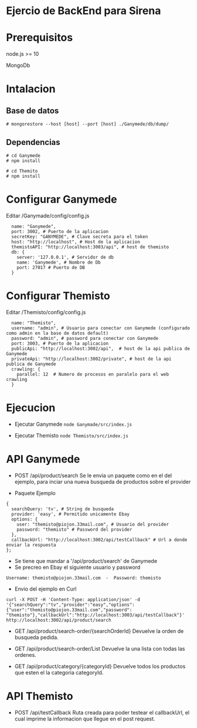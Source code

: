 # Ejercio de BackEnd para Sirena

# Prerequisitos 
node.js >= 10

MongoDb

# Intalacion

Base de datos
-------------

```# mongorestore --host [host] --port [host] ./Ganymede/db/dump/```


Dependencias
-------------

```
# cd Ganymede
# npm install
```

```
# cd Themito
# npm install
```

# Configurar Ganymede 

Editar /Ganymade/config/config.js
```
  name: "Ganymede",
  port: 3002, # Puerto de la aplicacion
  secretKey: "GANYMEDE", # Clave secreta para el token
  host: "http://localhost", # Host de la aplicacion
  themistoAPI: "http://localhost:3003/api", # host de themisto
  db: {
    server: '127.0.0.1', # Servidor de db
    name: 'Ganymede', # Nombre de Db
    port: 27017 # Puerto de DB
  }
```

# Configurar Themisto 

Editar /Themisto/config/config.js
```
  name: "Themisto",
  username: "admin", # Usuario para conectar con Ganymede (configurado como admin en la base de datos default)
  password: "admin", # password para conectar con Ganymede
  port: 3003, # Puerto de la aplicacion
  publicApi: "http://localhost:3002/api",  # host de la api publica de Ganymede
  privateApi: "http://localhost:3002/private", # host de la api publica de Ganymede
  crawling: {
    parallel: 12  # Numero de procesos en paralelo para el web crawling
  }
```

# Ejecucion

* Ejecutar Ganymede
```node Ganymade/src/index.js```

* Ejecutar Themisto
```node Themisto/src/index.js```

# API Ganymede

* POST /api/product/search
Se le envia un paquete como en el del ejemplo, para inciar una nueva busqueda de productos sobre el provider

- Paquete Ejemplo
```
{
  searchQuery: 'tv', # String de busqueda
  provider: 'easy', # Permitido unicamente Ebay
  options: {
    user: "themisto@piojon.33mail.com", # Usuario del provider
    password: "themisto" # Password del provider
  },
  callbackUrl: "http://localhost:3002/api/testCallback" # Url a donde enviar la respuesta
};
```
 - Se tiene que mandar a '/api/product/search' de Ganymede
 - Se precreo en Ebay el siguiente usuario y password 
  ```
  Username: themisto@piojon.33mail.com  -  Password: themisto
  ```


 - Envio del ejemplo en Curl
  ```
  curl -X POST -H 'Content-Type: application/json' -d '{"searchQuery":"tv","provider":"easy","options":{"user":"themisto@piojon.33mail.com","password": "themisto"},"callbackUrl":"http://localhost:3003/api/testCallback"}' http://localhost:3002/api/product/search
  ```

* GET /api/product/search-order/{searchOrderId}
  Devuelve la orden de busqueda pedida.

* GET /api/product/search-order/List
  Devuelve la una lista con todas las ordenes.

* GET /api/product/category/{categoryId}
  Devuelve todos los productos que esten el la categoria categoryId.

# API Themisto

* POST /api/testCallback
  Ruta creada para poder testear el callbackUrl, el cual imprime la informacion que llegue en el post request.
